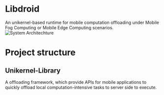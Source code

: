 # Libdroid
An unikernel-based runtime for mobile computation offloading under Mobile Fog Computing or Mobile Edge Computing scenarios.
![System Architechture](https://github.com/CGCL-codes/Libdroid/blob/master/figures/arch.png)

Project structure
=====

Unikernel-Library
-------
A offloading framework, which provide APIs for mobile applications to quickly offload local computation-intensive tasks to server side to execute.
